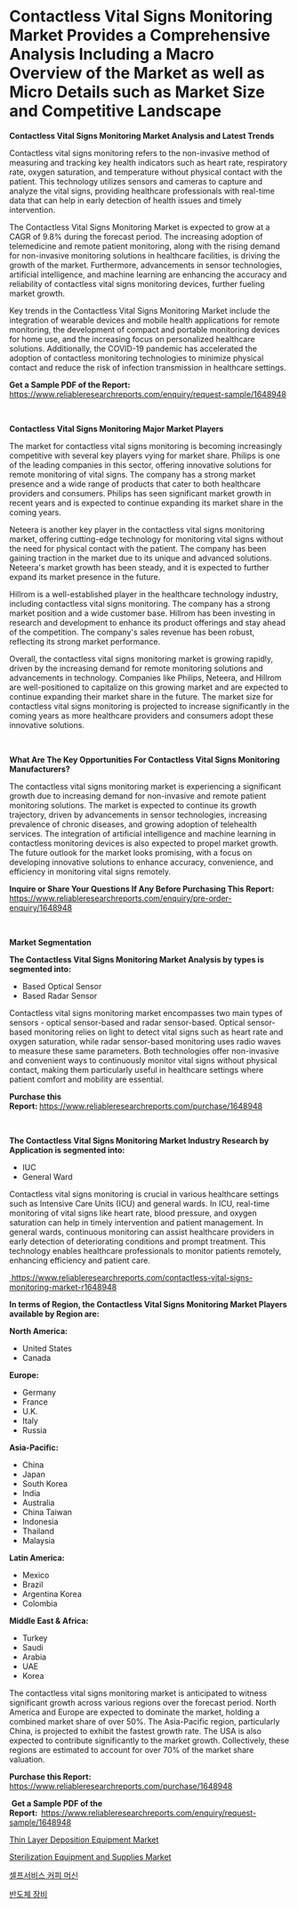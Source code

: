 <p><h1>Contactless Vital Signs Monitoring Market Provides a Comprehensive Analysis Including a Macro Overview of the Market as well as Micro Details such as Market Size and Competitive Landscape</h1></p><p><strong>Contactless Vital Signs Monitoring Market Analysis and Latest Trends</strong></p>
<p><p>Contactless vital signs monitoring refers to the non-invasive method of measuring and tracking key health indicators such as heart rate, respiratory rate, oxygen saturation, and temperature without physical contact with the patient. This technology utilizes sensors and cameras to capture and analyze the vital signs, providing healthcare professionals with real-time data that can help in early detection of health issues and timely intervention.</p><p>The Contactless Vital Signs Monitoring Market is expected to grow at a CAGR of 9.8% during the forecast period. The increasing adoption of telemedicine and remote patient monitoring, along with the rising demand for non-invasive monitoring solutions in healthcare facilities, is driving the growth of the market. Furthermore, advancements in sensor technologies, artificial intelligence, and machine learning are enhancing the accuracy and reliability of contactless vital signs monitoring devices, further fueling market growth.</p><p>Key trends in the Contactless Vital Signs Monitoring Market include the integration of wearable devices and mobile health applications for remote monitoring, the development of compact and portable monitoring devices for home use, and the increasing focus on personalized healthcare solutions. Additionally, the COVID-19 pandemic has accelerated the adoption of contactless monitoring technologies to minimize physical contact and reduce the risk of infection transmission in healthcare settings.</p></p>
<p><strong>Get a Sample PDF of the Report:&nbsp;</strong> <a href="https://www.reliableresearchreports.com/enquiry/request-sample/1648948">https://www.reliableresearchreports.com/enquiry/request-sample/1648948</a></p>
<p>&nbsp;</p>
<p><strong>Contactless Vital Signs Monitoring Major Market Players</strong></p>
<p><p>The market for contactless vital signs monitoring is becoming increasingly competitive with several key players vying for market share. Philips is one of the leading companies in this sector, offering innovative solutions for remote monitoring of vital signs. The company has a strong market presence and a wide range of products that cater to both healthcare providers and consumers. Philips has seen significant market growth in recent years and is expected to continue expanding its market share in the coming years.</p><p>Neteera is another key player in the contactless vital signs monitoring market, offering cutting-edge technology for monitoring vital signs without the need for physical contact with the patient. The company has been gaining traction in the market due to its unique and advanced solutions. Neteera's market growth has been steady, and it is expected to further expand its market presence in the future.</p><p>Hillrom is a well-established player in the healthcare technology industry, including contactless vital signs monitoring. The company has a strong market position and a wide customer base. Hillrom has been investing in research and development to enhance its product offerings and stay ahead of the competition. The company's sales revenue has been robust, reflecting its strong market performance.</p><p>Overall, the contactless vital signs monitoring market is growing rapidly, driven by the increasing demand for remote monitoring solutions and advancements in technology. Companies like Philips, Neteera, and Hillrom are well-positioned to capitalize on this growing market and are expected to continue expanding their market share in the future. The market size for contactless vital signs monitoring is projected to increase significantly in the coming years as more healthcare providers and consumers adopt these innovative solutions.</p></p>
<p>&nbsp;</p>
<p><strong>What Are The Key Opportunities For Contactless Vital Signs Monitoring Manufacturers?</strong></p>
<p><p>The contactless vital signs monitoring market is experiencing a significant growth due to increasing demand for non-invasive and remote patient monitoring solutions. The market is expected to continue its growth trajectory, driven by advancements in sensor technologies, increasing prevalence of chronic diseases, and growing adoption of telehealth services. The integration of artificial intelligence and machine learning in contactless monitoring devices is also expected to propel market growth. The future outlook for the market looks promising, with a focus on developing innovative solutions to enhance accuracy, convenience, and efficiency in monitoring vital signs remotely.</p></p>
<p><strong>Inquire or Share Your Questions If Any Before Purchasing This Report:</strong> <a href="https://www.reliableresearchreports.com/enquiry/pre-order-enquiry/1648948">https://www.reliableresearchreports.com/enquiry/pre-order-enquiry/1648948</a></p>
<p>&nbsp;</p>
<p><strong>Market Segmentation</strong></p>
<p><strong>The Contactless Vital Signs Monitoring Market Analysis by types is segmented into:</strong></p>
<p><ul><li>Based Optical Sensor</li><li>Based Radar Sensor</li></ul></p>
<p><p>Contactless vital signs monitoring market encompasses two main types of sensors - optical sensor-based and radar sensor-based. Optical sensor-based monitoring relies on light to detect vital signs such as heart rate and oxygen saturation, while radar sensor-based monitoring uses radio waves to measure these same parameters. Both technologies offer non-invasive and convenient ways to continuously monitor vital signs without physical contact, making them particularly useful in healthcare settings where patient comfort and mobility are essential.</p></p>
<p><strong>Purchase this Report:&nbsp;</strong><a href="https://www.reliableresearchreports.com/purchase/1648948">https://www.reliableresearchreports.com/purchase/1648948</a></p>
<p>&nbsp;</p>
<p><strong>The Contactless Vital Signs Monitoring Market Industry Research by Application is segmented into:</strong></p>
<p><ul><li>IUC</li><li>General Ward</li></ul></p>
<p><p>Contactless vital signs monitoring is crucial in various healthcare settings such as Intensive Care Units (ICU) and general wards. In ICU, real-time monitoring of vital signs like heart rate, blood pressure, and oxygen saturation can help in timely intervention and patient management. In general wards, continuous monitoring can assist healthcare providers in early detection of deteriorating conditions and prompt treatment. This technology enables healthcare professionals to monitor patients remotely, enhancing efficiency and patient care.</p></p>
<p><a href="https://www.reliableresearchreports.com/contactless-vital-signs-monitoring-market-r1648948">&nbsp;https://www.reliableresearchreports.com/contactless-vital-signs-monitoring-market-r1648948</a></p>
<p><strong>In terms of Region, the Contactless Vital Signs Monitoring Market Players available by Region are:</strong></p>
<p>
    <p> <strong> North America: </strong>
        <ul>
            <li>United States</li>
            <li>Canada</li>
        </ul>
        </p> 
    <p> <strong> Europe: </strong>
        <ul>
            <li>Germany</li>
            <li>France</li>
            <li>U.K.</li>
            <li>Italy</li>
            <li>Russia</li>
        </ul>
        </p> 
    <p> <strong> Asia-Pacific: </strong>
        <ul>
            <li>China</li>
            <li>Japan</li>
            <li>South Korea</li>
            <li>India</li>
            <li>Australia</li>
            <li>China Taiwan</li>
            <li>Indonesia</li>
            <li>Thailand</li>
            <li>Malaysia</li>
        </ul>
        </p> 
    <p> <strong> Latin America: </strong>
        <ul>
            <li>Mexico</li>
            <li>Brazil</li>
            <li>Argentina Korea</li>
            <li>Colombia</li>
        </ul>
        </p> 
    <p> <strong> Middle East & Africa: </strong>
        <ul>
            <li>Turkey</li>
            <li>Saudi</li>
            <li>Arabia</li>
            <li>UAE</li>
            <li>Korea</li>
        </ul>
    </p>
    </p>
<p><p>The contactless vital signs monitoring market is anticipated to witness significant growth across various regions over the forecast period. North America and Europe are expected to dominate the market, holding a combined market share of over 50%. The Asia-Pacific region, particularly China, is projected to exhibit the fastest growth rate. The USA is also expected to contribute significantly to the market growth. Collectively, these regions are estimated to account for over 70% of the market share valuation.</p></p>
<p><strong>Purchase this Report: </strong><a href="https://www.reliableresearchreports.com/purchase/1648948">https://www.reliableresearchreports.com/purchase/1648948</a></p>
<p>&nbsp;<strong>Get a Sample PDF of the Report:&nbsp;&nbsp;</strong><a href="https://www.reliableresearchreports.com/enquiry/request-sample/1648948">https://www.reliableresearchreports.com/enquiry/request-sample/1648948</a></p>
<p><strong></strong></p>
<p><p><a href="https://github.com/Sherrillcrooksxa8i18ucf2m/Market-Research-Report-List-3/blob/main/thin-layer-deposition-equipment-market.md">Thin Layer Deposition Equipment Market</a></p><p><a href="https://github.com/derrinmiltonellis35gcl/Market-Research-Report-List-3/blob/main/sterilization-equipment-and-supplies-market.md">Sterilization Equipment and Supplies Market</a></p><p><a href="https://github.com/mofijurk071/Market-Research-Report-List-1/blob/main/3914652181339.md">셀프서비스 커피 머신</a></p><p><a href="https://github.com/bunxhcci35271755/Market-Research-Report-List-2/blob/main/2603904181340.md">반도체 장비</a></p></p>